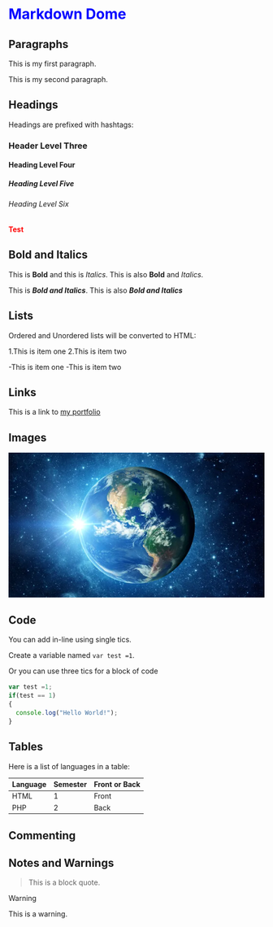# Markdown Dome

## Paragraphs

This is my first paragraph.

This is my second paragraph.

## Headings 

Headings are prefixed with hashtags:

### Header Level Three

#### Heading Level Four

##### Heading Level Five

###### Heading Level Six

<strong style="color:red;">Test</strong>

<Style>

  h1 {
    color: blue;
  }

  </style>

  <link href="styles.css" rel="stylesheet">

  ## Bold and Italics

  This is **Bold** and this is *Italics*. This is also __Bold__ and _Italics_.

  This is ***Bold and Italics***. This is also **_Bold and Italics_**

  ## Lists 

Ordered and Unordered lists will be converted to HTML:

1.This is item one
2.This is item two

-This is item one
-This is item two

## Links

This is a link to [my portfolio](https://codeadam.ca)

## Images

![A space planet](planet.webp)

## Code

You can add in-line using single tics.

Create a variable named `var test =1`.

Or you can use three tics for a block of code

```javascript
var test =1;
if(test == 1) 
{
  console.log("Hello World!");
}
```

## Tables

Here is a list of languages in a table:

| Language | Semester | Front or Back |
|----------|----------|---------------|
|HTML      |1         |Front          |
|PHP       |2         |Back           |


## Commenting

<!-- HTML COMMENTS WILL WORK -->

## Notes and Warnings

> This is a block quote.

> [!WARNING]
> This is a warning.
